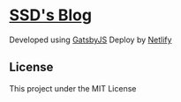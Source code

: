 # [SSD's Blog](https://upbeat-kowalevski-40a5b2.netlify.app/)

Developed using [GatsbyJS](https://www.gatsbyjs.com/)
Deploy by [Netlify](https://netlify.com)

## License

This project under the MIT License
